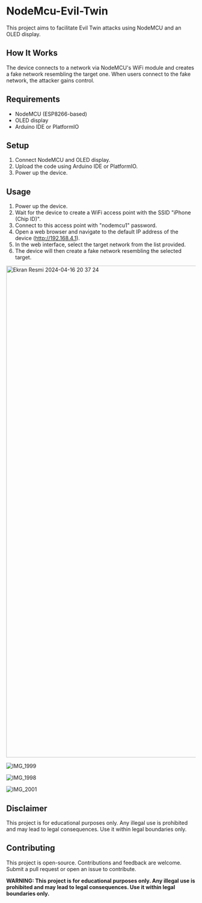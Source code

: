 # NodeMcu-Evil-Twin
This project aims to facilitate Evil Twin attacks using NodeMCU and an OLED display.

## How It Works

The device connects to a network via NodeMCU's WiFi module and creates a fake network resembling the target one. When users connect to the fake network, the attacker gains control.

## Requirements

- NodeMCU (ESP8266-based)
- OLED display
- Arduino IDE or PlatformIO

## Setup

1. Connect NodeMCU and OLED display.
2. Upload the code using Arduino IDE or PlatformIO.
3. Power up the device.

## Usage

1. Power up the device.
2. Wait for the device to create a WiFi access point with the SSID "iPhone (Chip ID)".
3. Connect to this access point with "nodemcu1" password.
4. Open a web browser and navigate to the default IP address of the device (http://192.168.4.1).
5. In the web interface, select the target network from the list provided.
6. The device will then create a fake network resembling the selected target.

<img width="1307" alt="Ekran Resmi 2024-04-16 20 37 24" src="https://github.com/batuhanturker/NodeMcu-Evil-Twin/assets/57283569/a71f7721-7c70-49ed-b112-f07990a19dff">


![IMG_1999](https://github.com/batuhanturker/NodeMcu-Evil-Twin/assets/57283569/357f10e8-8e66-47db-b2df-c3499d681a21)


![IMG_1998](https://github.com/batuhanturker/NodeMcu-Evil-Twin/assets/57283569/c334d9c7-0bd2-422d-9a2c-1b19c1ecbb0b)


![IMG_2001](https://github.com/batuhanturker/NodeMcu-Evil-Twin/assets/57283569/616d37c2-ff1f-4f58-90b1-28e8be18bfb7)

## Disclaimer

This project is for educational purposes only. Any illegal use is prohibited and may lead to legal consequences. Use it within legal boundaries only.

## Contributing

This project is open-source. Contributions and feedback are welcome. Submit a pull request or open an issue to contribute.

**WARNING: This project is for educational purposes only. Any illegal use is prohibited and may lead to legal consequences. Use it within legal boundaries only.**

